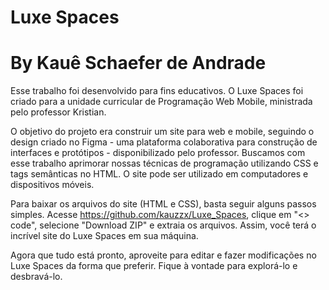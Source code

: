 # Luxe Spaces

# By Kauê Schaefer de Andrade

Esse trabalho foi desenvolvido para fins educativos. O Luxe Spaces foi criado para a unidade curricular de Programação Web Mobile, ministrada pelo professor Kristian.

O objetivo do projeto era construir um site para web e mobile, seguindo o design criado no Figma - uma plataforma colaborativa para construção de interfaces e protótipos - disponibilizado pelo professor. Buscamos com esse trabalho aprimorar nossas técnicas de programação utilizando CSS e tags semânticas no HTML. O site pode ser utilizado em computadores e dispositivos móveis.

Para baixar os arquivos do site (HTML e CSS), basta seguir alguns passos simples. Acesse https://github.com/kauzzx/Luxe_Spaces, clique em "<> code", selecione "Download ZIP" e extraia os arquivos. Assim, você terá o incrível site do Luxe Spaces em sua máquina.

Agora que tudo está pronto, aproveite para editar e fazer modificações no Luxe Spaces da forma que preferir. Fique à vontade para explorá-lo e desbravá-lo.
